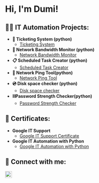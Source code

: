 <h1>Hi, I'm Dumi! </h1>

<h2>👨‍💻 IT Automation Projects:</h2>

- <b>🎫 Ticketing System (python)</b>
  - [Ticketing System ](https://github.com/Dumisani-Baloyi/Ticketing-System)
- <b>📡 Network Bandwidth Monitor (python)</b>
  - [Network Bandwidth Monitor](https://github.com/Dumisani-Baloyi/Network-Bandwidth-Monitor)
- <b>📋 Scheduled Task Creator (python)</b>
  - [Scheduled Task Creator](https://github.com/Dumisani-Baloyi/Schedule-Task-Creator)
- <b>📡 Network Ping Tool(python)</b>
  - [Network Ping Tool](https://github.com/Dumisani-Baloyi/Network-Ping-Tool)
- <b>💿 Disk space checker (python)</b>
  - [Disk space checker](https://github.com/Dumisani-Baloyi/Disk-space-checker)
- <b>⛓Password Strength Checker(python)</b>
  - [Password Strength Checker](https://github.com/Dumisani-Baloyi/Password-Strength-Checker)

<h2> 📃 Certificates:</h2>

- <b> Google IT Support </b>
  - [Google IT Support Certificate ](https://coursera.org/share/1db7dede31e9fbc714fdcb9bf91db922)
- <b> Google IT Automation with Python </b>
  - [Google IT Automation with Python](https://coursera.org/share/a0c4a2eb2c0d44620c80dddae8d329d7)


<h2> 🤳 Connect with me:</h2>

[<img align="left" alt="JoshMadakor | LinkedIn" width="22px" src="https://cdn.jsdelivr.net/npm/simple-icons@v3/icons/linkedin.svg" />][linkedin]


[linkedin]: https://linkedin.com/in/Dumisani-Baloyi

<!--
**Dumisani-Baloyi/Dumisani-Baloyi** is a ✨ _special_ ✨ repository because its `README.md` (this file) appears on your GitHub profile.

Here are some ideas to get you started:

- 🔭 I’m currently working on ...
- 🌱 I’m currently learning ...
- 👯 I’m looking to collaborate on ...
- 🤔 I’m looking for help with ...
- 💬 Ask me about ...
- 📫 How to reach me: ...
- 😄 Pronouns: ...
- ⚡ Fun fact: ...
-->
